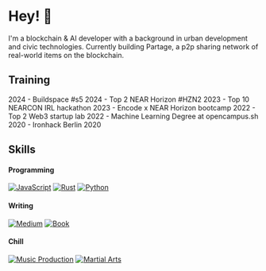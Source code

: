 # Hey! 👋 

I'm a blockchain & AI developer with a background in urban development and civic technologies.
Currently building Partage, a p2p sharing network of real-world items on the blockchain.

## Training

2024 - Buildspace #s5 
2024 - Top 2 NEAR Horizon #HZN2
2023 - Top 10 NEARCON IRL hackathon
2023 - Encode x NEAR Horizon bootcamp
2022 - Top 2 Web3 startup lab
2022 - Machine Learning Degree at opencampus.sh 
2020 - Ironhack Berlin 2020

## Skills

#### Programming
[![JavaScript](https://img.shields.io/badge/JavaScript-F0DB4F?style=for-the-badge&logo=javascript&logoColor=323330)](https://github.com/jcarbonnell)
[![Rust](https://img.shields.io/badge/TypeScript-007ACC?style=for-the-badge&logo=typescript&logoColor=white)](https://github.com/jcarbonnell)
[![Python](https://img.shields.io/badge/PHP-777BB3?style=for-the-badge&logo=php&logoColor=white)](https://github.com/jcarbonnell)

#### Writing
[![Medium](https://img.shields.io/badge/Figma-F24E1E?style=for-the-badge&logo=figma&logoColor=white)]([https://juliencarbonnell.medium.com/)
[![Book](https://img.shields.io/badge/Adobe%20Photoshop-31A8FF?style=for-the-badge&logo=Adobe%20Photoshop&logoColor=black)]([https://a.co/d/0Ox4saC])

#### Chill
[![Music Production](https://img.shields.io/badge/-ReactJs-61DAFB?logo=react&logoColor=white&style=for-the-badge)]([https://digitaloverdrive.bandcamp.com/])
[![Martial Arts](https://img.shields.io/badge/next.js-000000?style=for-the-badge&logo=nextdotjs&logoColor=white)](https://github.com/jcarbonnell)
